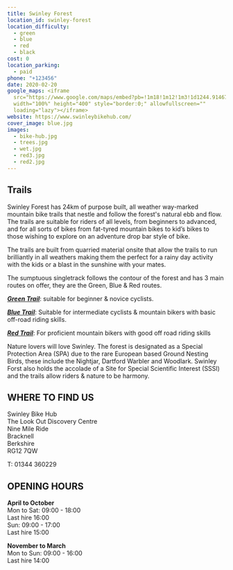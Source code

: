 ```yaml
---
title: Swinley Forest
location_id: swinley-forest
location_difficulty:
  - green
  - blue
  - red
  - black
cost: 0
location_parking:
  - paid
phone: "+123456"
date: 2020-02-20
google_maps: <iframe
  src="https://www.google.com/maps/embed?pb=!1m18!1m12!1m3!1d1244.914677230681!2d-0.7415574694367548!3d51.387814271825285!2m3!1f0!2f0!3f0!3m2!1i1024!2i768!4f13.1!3m3!1m2!1s0x48767e2d509c2903%3A0xed4465bb692034db!2sSwinley%20Bike%20Hub%20Swinley%20Forest&#39;s%20Trail%20Centre!5e0!3m2!1sen!2sbg!4v1614202168809!5m2!1sen!2sbg"
  width="100%" height="400" style="border:0;" allowfullscreen=""
  loading="lazy"></iframe>
website: https://www.swinleybikehub.com/
cover_image: blue.jpg
images:
  - bike-hub.jpg
  - trees.jpg
  - wet.jpg
  - red3.jpg
  - red2.jpg
---
```

## Trails

Swinley Forest has 24km of purpose built, all weather way-marked mountain bike trails that nestle and follow the forest's natural ebb and flow. The trails are suitable for riders of all levels, from beginners to advanced, and for all sorts of bikes from fat-tyred mountain bikes to kid’s bikes to those wishing to explore on an adventure drop bar style of bike.

The trails are built from quarried material onsite that allow the trails to run brilliantly in all weathers making them the perfect for a rainy day activity with the kids or a blast in the sunshine with your mates.

The sumptuous singletrack follows the contour of the forest and has 3 main routes on offer, they are the Green, Blue & Red routes.

***[Green Trail](https://www.swinleybikehub.com/trails/green-trail-easy)***: suitable for beginner & novice cyclists.

***[Blue Trail](https://www.swinleybikehub.com/trails/blue-trail-moderate)***: Suitable for intermediate cyclists & mountain bikers with basic off-road riding skills.

***[Red Trail](https://www.swinleybikehub.com/trails/red-trail-difficult)***: For proficient mountain bikers with good off road riding skills

Nature lovers will love Swinley. The forest is designated as a Special Protection Area (SPA) due to the rare European based Ground Nesting Birds, these include the Nightjar, Dartford Warbler and Woodlark. Swinley Forst also holds the accolade of a Site for Special Scientific Interest (SSSI) and the trails allow riders & nature to be harmony.

## WHERE TO FIND US

Swinley Bike Hub\
The Look Out Discovery Centre\
Nine Mile Ride\
Bracknell\
Berkshire\
RG12 7QW

T: 01344 360229

## OPENING HOURS

**April to October**\
Mon to Sat: 09:00 - 18:00\
Last hire 16:00\
Sun: 09:00 - 17:00\
Last hire 15:00

**November to March**\
Mon to Sun: 09:00 - 16:00\
Last hire 14:00